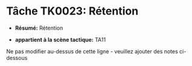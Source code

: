 # Tâche TK0023: Rétention

* **Résumé:** Rétention

* **appartient à la scène tactique:** TA11

Ne pas modifier au-dessus de cette ligne - veuillez ajouter des notes ci-dessous